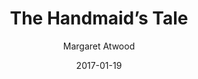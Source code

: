 ---
title: The Handmaid’s Tale
book: handmaids-tale
author: Margaret Atwood
kindle: true
date: 2017-01-19
tags: posts
bookshop_id: 9780385490818
---